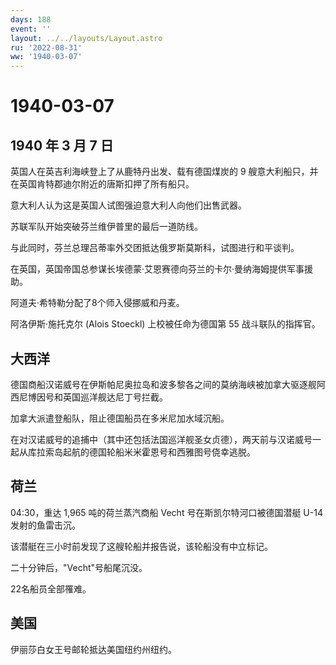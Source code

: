 ```yaml
---
days: 188
event: ''
layout: ../../layouts/Layout.astro
ru: '2022-08-31'
ww: '1940-03-07'
---
```


# 1940-03-07

## 1940 年 3 月 7 日

英国人在英吉利海峡登上了从鹿特丹出发、载有德国煤炭的 9
艘意大利船只，并在英国肯特郡迪尔附近的唐斯扣押了所有船只。

意大利人认为这是英国人试图强迫意大利人向他们出售武器。

苏联军队开始突破芬兰维伊普里的最后一道防线。

与此同时，芬兰总理吕蒂率外交团抵达俄罗斯莫斯科，试图进行和平谈判。

在英国，英国帝国总参谋长埃德蒙·艾恩赛德向芬兰的卡尔·曼纳海姆提供军事援助。

阿道夫·希特勒分配了8个师入侵挪威和丹麦。

阿洛伊斯·施托克尔 (Alois Stoeckl) 上校被任命为德国第 55
战斗联队的指挥官。

## 大西洋

德国商船汉诺威号在伊斯帕尼奥拉岛和波多黎各之间的莫纳海峡被加拿大驱逐舰阿西尼博因号和英国巡洋舰达尼丁号拦截。

加拿大派遣登船队，阻止德国船员在多米尼加水域沉船。

在对汉诺威号的追捕中（其中还包括法国巡洋舰圣女贞德），两天前与汉诺威号一起从库拉索岛起航的德国轮船米米霍恩号和西雅图号侥幸逃脱。

## 荷兰

04:30，重达 1,965 吨的荷兰蒸汽商船 Vecht 号在斯凯尔特河口被德国潜艇 U-14
发射的鱼雷击沉。

该潜艇在三小时前发现了这艘轮船并报告说，该轮船没有中立标记。

二十分钟后，"Vecht"号船尾沉没。

22名船员全部罹难。

## 美国

伊丽莎白女王号邮轮抵达美国纽约州纽约。